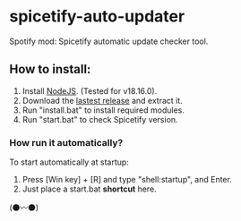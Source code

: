 # spicetify-auto-updater
Spotify mod: Spicetify automatic update checker tool.

<h2>How to install:</h2>

1. Install <a href="https://nodejs.org/" target="_blank">NodeJS</a>. (Tested for v18.16.0).
2. Download the [lastest release](https://github.com/mcitomiapplecat/spicetify-auto-updater/releases/latest) and extract it.
3. Run "install.bat" to install required modules.
4. Run "start.bat" to check Spicetify version.

<h3>How run it automatically?</h3>
To start automatically at startup:

1. Press [Win key] + [R] and type "shell:startup", and Enter. <br>
2. Just place a start.bat <b>shortcut</b> here.

(⚫️〰️⚫️)

